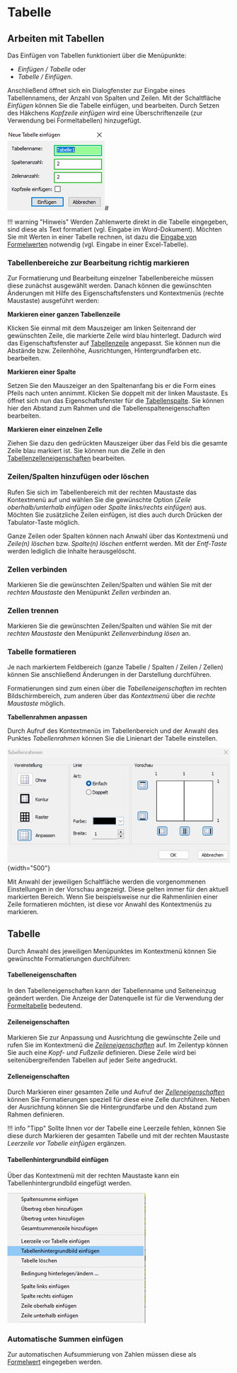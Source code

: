# Tabelle

## Arbeiten mit Tabellen

Das Einfügen von Tabellen funktioniert über die Menüpunkte:

- *Einfügen / Tabelle* oder
- *Tabelle / Einfügen*.

Anschließend öffnet sich ein Dialogfenster zur Eingabe eines Tabellennamens, der Anzahl von Spalten und Zeilen. Mit der Schaltfläche *Einfügen* können Sie die Tabelle einfügen, und bearbeiten. Durch Setzen des Häkchens *Kopfzeile einfügen* wird eine Überschriftenzeile (zur Verwendung bei Formeltabellen) hinzugefügt.

![Image](img/image106.png)#

!!! warning "Hinweis"
    Werden Zahlenwerte direkt in die Tabelle eingegeben, sind diese als Text formatiert (vgl. Eingabe im Word-Dokument). Möchten Sie mit Werten in einer Tabelle rechnen, ist dazu die [Eingabe von Formelwerten](../Reporting/Formeln/Einfuegen_und_Bearbeiten_von_Formeln.md) notwendig (vgl. Eingabe in einer Excel-Tabelle).

### Tabellenbereiche zur Bearbeitung richtig markieren

Zur Formatierung und Bearbeitung einzelner Tabellenbereiche müssen diese zunächst ausgewählt werden. Danach können die gewünschten Änderungen mit Hilfe des Eigenschaftsfensters und Kontextmenüs (rechte Maustaste) ausgeführt werden:

**Markieren einer ganzen Tabellenzeile**

Klicken Sie einmal mit dem Mauszeiger am linken Seitenrand der gewünschten Zeile, die markierte Zeile wird blau hinterlegt. Dadurch wird das Eigenschaftsfenster auf [Tabellenzeile](../Reporting/Eigenschaftsfenster/Tabellenzeile.md) angepasst. Sie können nun die Abstände bzw. Zeilenhöhe, Ausrichtungen, Hintergrundfarben etc. bearbeiten.

**Markieren einer Spalte**

Setzen Sie den Mauszeiger an den Spaltenanfang bis er die Form eines Pfeils nach unten annimmt. Klicken Sie doppelt mit der linken Maustaste. Es öffnet sich nun das Eigenschaftsfenster für die [Tabellenspalte](../Reporting/Eigenschaftsfenster/Tabellenspalte.md). Sie können hier den Abstand zum Rahmen und die Tabellenspalteneigenschaften bearbeiten.

**Markieren einer einzelnen Zelle**

Ziehen Sie dazu den gedrückten Mauszeiger über das Feld bis die gesamte Zeile blau markiert ist. Sie können nun die Zelle in den [Tabellenzelleneigenschaften](../Reporting/Eigenschaftsfenster/Tabellenzelle.md) bearbeiten.

### Zeilen/Spalten hinzufügen oder löschen

Rufen Sie sich im Tabellenbereich mit der rechten Maustaste das Kontextmenü auf und wählen Sie die gewünschte Option (*Zeile oberhalb/unterhalb einfügen* oder *Spalte links/rechts einfügen*) aus. Möchten Sie zusätzliche Zeilen einfügen, ist dies auch durch Drücken der Tabulator-Taste möglich.

Ganze Zeilen oder Spalten können nach Anwahl über das Kontextmenü und *Zeile(n) löschen* bzw. *Spalte(n) löschen* entfernt werden. Mit der *Entf-Taste* werden lediglich die Inhalte herausgelöscht.

### Zellen verbinden

Markieren Sie die gewünschten Zeilen/Spalten und wählen Sie mit der *rechten Maustaste* den Menüpunkt *Zellen verbinden* an.

### Zellen trennen

Markieren Sie die gewünschten Zeilen/Spalten und wählen Sie mit der *rechten Maustaste* den Menüpunkt *Zellenverbindung lösen* an.

### Tabelle formatieren

Je nach markiertem Feldbereich (ganze Tabelle / Spalten / Zeilen / Zellen) können Sie anschließend Änderungen in der Darstellung durchführen.

Formatierungen sind zum einen über die *Tabelleneigenschaften* im rechten Bildschirmbereich, zum anderen über das *Kontextmenü* über die *rechte Maustaste* möglich.

**Tabellenrahmen anpassen**

Durch Aufruf des Kontextmenüs im Tabellenbereich und der Anwahl des Punktes *Tabellenrahmen* können Sie die Linienart der Tabelle einstellen.

![Image](img/image107.png){width="500"}

Mit Anwahl der jeweiligen Schaltfläche werden die vorgenommenen Einstellungen in der Vorschau angezeigt. Diese gelten immer für den aktuell markierten Bereich. Wenn Sie beispielsweise nur die Rahmenlinien einer Zeile formatieren möchten, ist diese vor Anwahl des Kontextmenüs zu markieren.

## Tabelle

Durch Anwahl des jeweiligen Menüpunktes im Kontextmenü können Sie gewünschte Formatierungen durchführen:

#### Tabelleneigenschaften

In den Tabelleneigenschaften kann der Tabellenname und Seiteneinzug geändert werden. Die Anzeige der Datenquelle ist für die Verwendung der [Formeltabelle](../Reporting/Formeln/Einfuegen_und_Bearbeiten_von_Formeln.md) bedeutend.

#### Zeileneigenschaften

Markieren Sie zur Anpassung und Ausrichtung die gewünschte Zeile und rufen Sie im Kontextmenü die [*Zeileneigenschaften*](../Reporting/Eigenschaftsfenster/Tabellenzeile.md) auf. Im Zeilentyp können Sie auch eine *Kopf- und Fußzeile* definieren. Diese Zeile wird bei seitenübergreifenden Tabellen auf jeder Seite angedruckt.

#### Zelleneigenschaften

Durch Markieren einer gesamten Zelle und Aufruf der [*Zelleneigenschaften*](../Reporting/Eigenschaftsfenster/Tabellenzelle.md) können Sie Formatierungen speziell für diese eine Zelle durchführen. Neben der Ausrichtung können Sie die Hintergrundfarbe und den Abstand zum Rahmen definieren.

!!! info "Tipp"
    Sollte Ihnen vor der Tabelle eine Leerzeile fehlen, können Sie diese durch Markieren der gesamten Tabelle und mit der rechten Maustaste *Leerzeile vor Tabelle einfügen* ergänzen.

#### Tabellenhintergrundbild einfügen

Über das Kontextmenü mit der rechten Maustaste kann ein Tabellenhintergrundbild eingefügt werden.

![Image](img/image108.png)

### Automatische Summen einfügen

Zur automatischen Aufsummierung von Zahlen müssen diese als [Formelwert](../Reporting/Formeln/Einfuegen_und_Bearbeiten_von_Formeln.md) eingegeben werden.